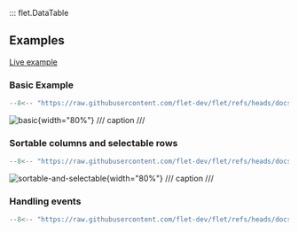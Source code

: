 ::: flet.DataTable

## Examples

[Live example](https://flet-controls-gallery.fly.dev/layout/datatable)

### Basic Example

```python
--8<-- "https://raw.githubusercontent.com/flet-dev/flet/refs/heads/docs/sdk/python/examples/python/controls/datatable/basic.py"
```

![basic](https://raw.githubusercontent.com/flet-dev/flet/docs/sdk/python/examples/python/controls/datatable/media/basic.png){width="80%"}
/// caption
///

### Sortable columns and selectable rows

```python
--8<-- "https://raw.githubusercontent.com/flet-dev/flet/refs/heads/docs/sdk/python/examples/python/controls/datatable/sortable-and-selectable.py"
```

![sortable-and-selectable](https://raw.githubusercontent.com/flet-dev/flet/docs/sdk/python/examples/python/controls/datatable/media/sortable-and-selectable.png){width="80%"}
/// caption
///

### Handling events

```python
--8<-- "https://raw.githubusercontent.com/flet-dev/flet/refs/heads/docs/sdk/python/examples/python/controls/datatable/handling-events.py"
```
